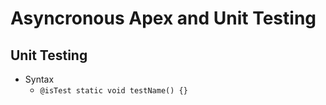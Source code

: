 # Asyncronous Apex and Unit Testing

## Unit Testing
* Syntax
  * `@isTest static void testName() {}`
